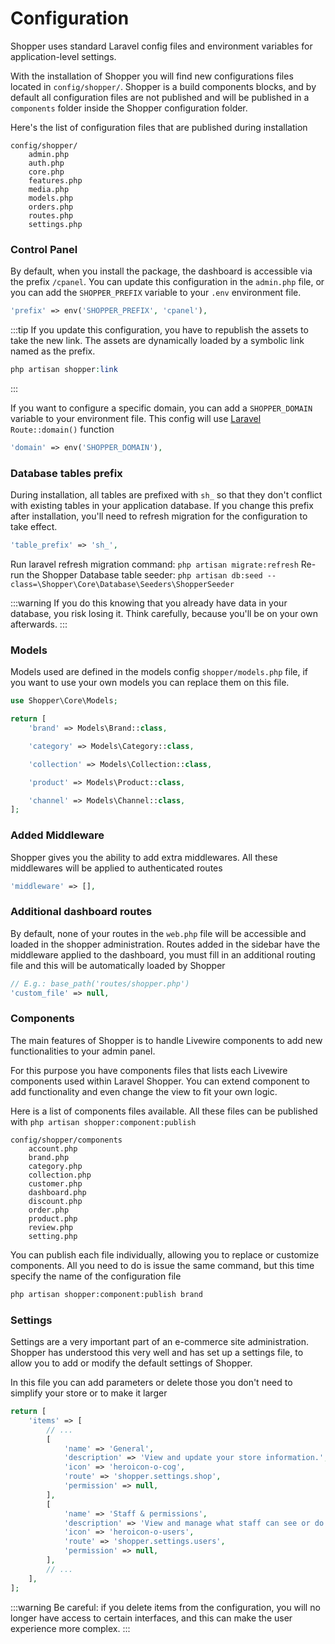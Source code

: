 # Configuration

Shopper uses standard Laravel config files and environment variables for application-level settings.

With the installation of Shopper you will find new configurations files located in `config/shopper/`.
Shopper is a build components blocks, and by default all configuration files are not published and will be published in a `components` folder inside the Shopper configuration folder.

Here's the list of configuration files that are published during installation

``` files theme:github-light
config/shopper/
    admin.php
    auth.php
    core.php
    features.php
    media.php
    models.php
    orders.php
    routes.php
    settings.php
```

### Control Panel

By default, when you install the package, the dashboard is accessible via the prefix `/cpanel`. 
You can update this configuration in the `admin.php` file, or you can add the `SHOPPER_PREFIX` variable to your `.env` environment file.

```php filename=config/shopper/admin.php
'prefix' => env('SHOPPER_PREFIX', 'cpanel'),
```

:::tip
If you update this configuration, you have to republish the assets to take the new link. 
The assets are dynamically loaded by a symbolic link named as the prefix.
```php
php artisan shopper:link
```
:::

If you want to configure a specific domain, you can add a `SHOPPER_DOMAIN` variable to your environment file. 
This config will use [Laravel](https://laravel.com/docs/routing#route-group-subdomain-routing) `Route::domain()` function

```php
'domain' => env('SHOPPER_DOMAIN'),
```

### Database tables prefix

During installation, all tables are prefixed with `sh_` so that they don't conflict with existing tables in your application database. 
If you change this prefix after installation, you'll need to refresh migration for the configuration to take effect.

```php filename=config/shopper/core.php
'table_prefix' => 'sh_',
```

Run laravel refresh migration command: `php artisan migrate:refresh`
Re-run the Shopper Database table seeder: `php artisan db:seed --class=\Shopper\Core\Database\Seeders\ShopperSeeder` 

:::warning
If you do this knowing that you already have data in your database, you risk losing it. Think carefully, because you'll be on your own afterwards.
:::

### Models

Models used are defined in the models config `shopper/models.php` file, if you want to use your own models you can replace them on this file.

```php
use Shopper\Core\Models;

return [
    'brand' => Models\Brand::class,

    'category' => Models\Category::class,

    'collection' => Models\Collection::class,

    'product' => Models\Product::class,

    'channel' => Models\Channel::class,
];
```

### Added Middleware

Shopper gives you the ability to add extra middlewares. All these middlewares will be applied to authenticated routes

```php filename=config/shopper/routes.php
'middleware' => [],
```

### Additional dashboard routes

By default, none of your routes in the `web.php` file will be accessible and loaded in the shopper administration.
Routes added in the sidebar have the middleware applied to the dashboard, you must fill in an additional routing file and this will be automatically loaded by Shopper

```php filename=config/shopper/routes.php
// E.g.: base_path('routes/shopper.php')
'custom_file' => null,
```

### Components

The main features of Shopper is to handle Livewire components to add new functionalities to your admin panel.

For this purpose you have components files that lists each Livewire components used within Laravel Shopper. 
You can extend component to add functionality and even change the view to fit your own logic.

Here is a list of components files available. All these files can be published with `php artisan shopper:component:publish`

```files theme:github-light
config/shopper/components
    account.php
    brand.php
    category.php
    collection.php
    customer.php
    dashboard.php
    discount.php
    order.php
    product.php
    review.php
    setting.php
```

You can publish each file individually, allowing you to replace or customize components. 
All you need to do is issue the same command, but this time specify the name of the configuration file

```bash
php artisan shopper:component:publish brand
```

### Settings

Settings are a very important part of an e-commerce site administration. 
Shopper has understood this very well and has set up a settings file, to allow you to add or modify the default settings of Shopper.

In this file you can add parameters or delete those you don't need to simplify your store or to make it larger

```php
return [
    'items' => [
        // ...
        [
            'name' => 'General',
            'description' => 'View and update your store information.',
            'icon' => 'heroicon-o-cog',
            'route' => 'shopper.settings.shop',
            'permission' => null,
        ],
        [
            'name' => 'Staff & permissions',
            'description' => 'View and manage what staff can see or do in your store.',
            'icon' => 'heroicon-o-users',
            'route' => 'shopper.settings.users',
            'permission' => null,
        ],
        // ...
    ],
];
```

:::warning
Be careful: if you delete items from the configuration, you will no longer have access to certain interfaces, 
and this can make the user experience more complex.
:::
